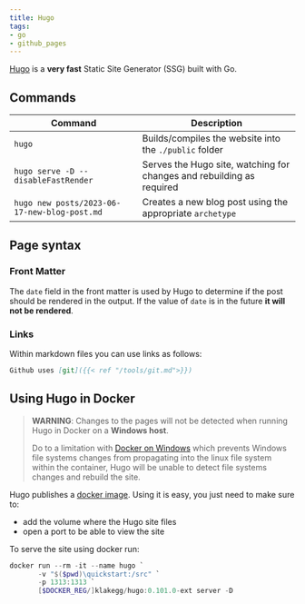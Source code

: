 ```yaml
---
title: Hugo
tags:
- go
- github_pages
---
```


[Hugo](https://gohugo.io/) is a **very fast** Static Site Generator (SSG) built with Go.
<!--more-->

## Commands

| Command                                      | Description                                                           |
|----------------------------------------------|-----------------------------------------------------------------------|
| `hugo`                                       | Builds/compiles the website into the `./public` folder                |
| `hugo serve -D --disableFastRender`          | Serves the Hugo site, watching for changes and rebuilding as required |
| `hugo new posts/2023-06-17-new-blog-post.md` | Creates a new blog post using the appropriate `archetype`             |

## Page syntax

### Front Matter

The `date` field in the front matter is used by Hugo to determine if the post should be rendered in the output.
If the value of `date` is in the future **it will not be rendered**.

### Links

Within markdown files you can use links as follows:
```markdown
Github uses [git]({{< ref "/tools/git.md">}})
```

## Using Hugo in Docker

> **WARNING**: Changes to the pages will not be detected when running Hugo in Docker on a **Windows host**.
>
> Do to a limitation with [Docker on Windows](https://forums.docker.com/t/file-system-watch-does-not-work-with-mounted-volumes/12038/25)
> which prevents Windows file systems changes from propagating into the linux file system within the container, 
> Hugo will be unable to detect file systems changes and rebuild the site.

Hugo publishes a [docker image](https://hub.docker.com/r/klakegg/hugo). 
Using it is easy, you just need to make sure to:

* add the volume where the Hugo site files
* open a port to be able to view the site


To serve the site using docker run:

```powershell
docker run --rm -it --name hugo `
       -v "$($pwd)\quickstart:/src" `
       -p 1313:1313 `
       [$DOCKER_REG/]klakegg/hugo:0.101.0-ext server -D
```
